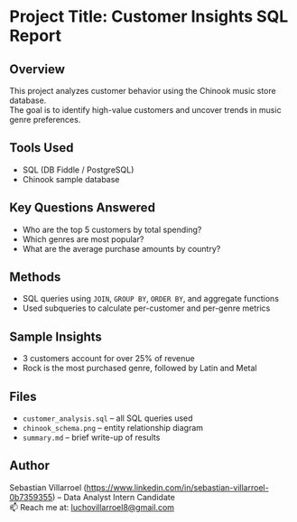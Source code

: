 # Project Title: Customer Insights SQL Report

## Overview
This project analyzes customer behavior using the Chinook music store database.  
The goal is to identify high-value customers and uncover trends in music genre preferences.

## Tools Used
- SQL (DB Fiddle / PostgreSQL)
- Chinook sample database

## Key Questions Answered
- Who are the top 5 customers by total spending?
- Which genres are most popular?
- What are the average purchase amounts by country?

## Methods
- SQL queries using `JOIN`, `GROUP BY`, `ORDER BY`, and aggregate functions
- Used subqueries to calculate per-customer and per-genre metrics

## Sample Insights
- 3 customers account for over 25% of revenue
- Rock is the most purchased genre, followed by Latin and Metal

## Files
- `customer_analysis.sql` – all SQL queries used
- `chinook_schema.png` – entity relationship diagram
- `summary.md` – brief write-up of results

## Author
Sebastian Villarroel (https://www.linkedin.com/in/sebastian-villarroel-0b7359355) – Data Analyst Intern Candidate  
📫 Reach me at: luchovillarroel8@gmail.com
